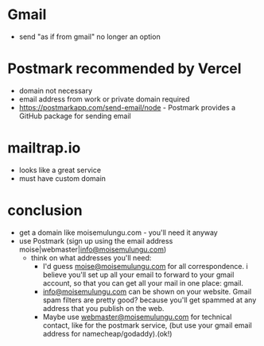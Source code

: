# Gmail

- send "as if from gmail" no longer an option

# Postmark recommended by Vercel

- domain not necessary
- email address from work or private domain required
- https://postmarkapp.com/send-email/node - Postmark provides a GitHub package for sending email

# mailtrap.io

- looks like a great service
- must have custom domain

# conclusion

- get a domain like moisemulungu.com - you'll need it anyway
- use Postmark (sign up using the email address moise|webmaster|info@moisemulungu.com)
  - think on what addresses you'll need:
    - I'd guess moise@moisemulungu.com for all correspondence. i believe you'll set up all your email to forward to your gmail account, so that you can get all your mail in one place: gmail.
    - info@moisemulungu.com can be shown on your website. Gmail spam filters are pretty good? because you'll get spammed at any address that you publish on the web.
    - Maybe use webmaster@moisemulungu.com for technical contact, like for the postmark service, (but use your gmail email address for namecheap/godaddy).(ok!)
